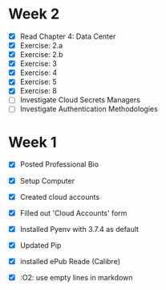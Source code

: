 # Week 2

- [X] Read Chapter 4: Data Center
- [X] Exercise: 2.a
- [X] Exercise: 2.b
- [X] Exercise: 3
- [X] Exercise: 4
- [X] Exercise: 5
- [X] Exercise: 8
- [ ] Investigate Cloud Secrets Managers
- [ ] Investigate Authentication Methodologies

# Week 1

- [x] Posted Professional Bio
- [X] Setup Computer
- [X] Created cloud accounts
- [X] Filled out 'Cloud Accounts' form
- [X] Installed Pyenv with 3.7.4 as default
- [X] Updated Pip
- [X] installed ePub Reade (Calibre)
- [X] :O2: use empty lines in markdown

